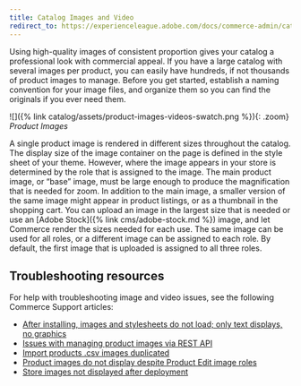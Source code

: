 ```yaml
---
title: Catalog Images and Video
redirect_to: https://experienceleague.adobe.com/docs/commerce-admin/catalog/products/digital-assets/catalog-images-video.html
---
```


Using high-quality images of consistent proportion gives your catalog a professional look with commercial appeal. If you have a large catalog with several images per product, you can easily have hundreds, if not thousands of product images to manage. Before you get started, establish a naming convention for your image files, and organize them so you can find the originals if you ever need them.

![]({% link catalog/assets/product-images-videos-swatch.png %}){: .zoom}
_Product Images_

A single product image is rendered in different sizes throughout the catalog. The display size of the image container on the page is defined in the style sheet of your theme. However, where the image appears in your store is determined by the role that is assigned to the image. The main product image, or “base” image, must be large enough to produce the magnification that is needed for zoom. In addition to the main image, a smaller version of the same image might appear in product listings, or as a thumbnail in the shopping cart. You can upload an image in the largest size that is needed or use an [Adobe Stock]({% link cms/adobe-stock.md %}) image, and let Commerce render the sizes needed for each use. The same image can be used for all roles, or a different image can be assigned to each role. By default, the first image that is uploaded is assigned to all three roles.

## Troubleshooting resources

For help with troubleshooting image and video issues, see the following Commerce Support articles:

- [After installing, images and stylesheets do not load; only text displays, no graphics](https://support.magento.com/hc/en-us/articles/360032994352)
- [Issues with managing product images via REST API](https://support.magento.com/hc/en-us/articles/360050056271)
- [Import products .csv images duplicated](https://support.magento.com/hc/en-us/articles/360055668311)
- [Product images do not display despite Product Edit image roles](https://support.magento.com/hc/en-us/articles/115002446014)
- [Store images not displayed after deployment](https://support.magento.com/hc/en-us/articles/360034358571)
